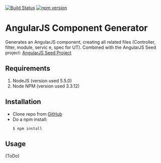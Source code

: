 [![Build Status](https://travis-ci.org/TwisterMW/angular-generator.svg?branch=master)](https://travis-ci.org/TwisterMW/angular-generator)
[![npm version](https://badge.fury.io/js/twistermw-angular-component-generator.svg)](https://badge.fury.io/js/twistermw-angular-component-generator)

# AngularJS Component Generator
Generates an AngularJS component, creating all related files (Controller, filter, module, servic e, spec for UT). Combined with the AngularJS Seed project: [AngularJS Seed Project](https://github.com/TwisterMW/angular-fc-seedproject.git)

## Requirements
1. NodeJS (version used 5.5.0)
2. Node NPM (version used 3.3.12)

## Installation
- Clone repo from [GitHub](git@github.com:TwisterMW/angular-generator.git)
- Do a npm install:
	```
	$ npm install
	```

## Usage
(ToDo)